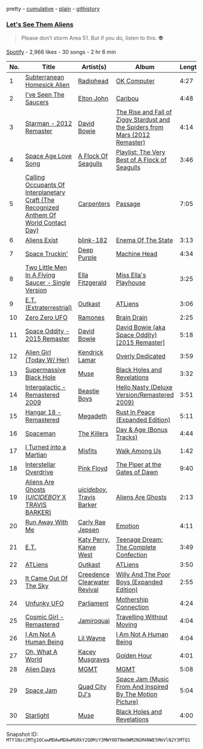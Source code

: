 pretty - [cumulative](/playlists/cumulative/37i9dQZF1DX4wJiDXwIMDT.md) - [plain](/playlists/plain/37i9dQZF1DX4wJiDXwIMDT) - [githistory](https://github.githistory.xyz/mackorone/spotify-playlist-archive/blob/main/playlists/plain/37i9dQZF1DX4wJiDXwIMDT)

### [Let's See Them Aliens](https://open.spotify.com/playlist/37i9dQZF1DX4wJiDXwIMDT)

> Please don’t storm Area 51\. But if you do, listen to this\. 👽

[Spotify](https://open.spotify.com/user/spotify) - 2,966 likes - 30 songs - 2 hr 6 min

| No. | Title | Artist(s) | Album | Length |
|---|---|---|---|---|
| 1 | [Subterranean Homesick Alien](https://open.spotify.com/track/19yGmm9FjEZdZc5j98WDe4) | [Radiohead](https://open.spotify.com/artist/4Z8W4fKeB5YxbusRsdQVPb) | [OK Computer](https://open.spotify.com/album/7dxKtc08dYeRVHt3p9CZJn) | 4:27 |
| 2 | [I've Seen The Saucers](https://open.spotify.com/track/15FemTRww0eSTvhcAH2Lu3) | [Elton John](https://open.spotify.com/artist/3PhoLpVuITZKcymswpck5b) | [Caribou](https://open.spotify.com/album/2R5dzEQT6MDsnwiZSpWgqC) | 4:48 |
| 3 | [Starman \- 2012 Remaster](https://open.spotify.com/track/0pQskrTITgmCMyr85tb9qq) | [David Bowie](https://open.spotify.com/artist/0oSGxfWSnnOXhD2fKuz2Gy) | [The Rise and Fall of Ziggy Stardust and the Spiders from Mars \(2012 Remaster\)](https://open.spotify.com/album/48D1hRORqJq52qsnUYZX56) | 4:14 |
| 4 | [Space Age Love Song](https://open.spotify.com/track/4FMsajq8hKiOmcJ7UzOhag) | [A Flock Of Seagulls](https://open.spotify.com/artist/0uAjBatvB4ubpd4kCfjmNt) | [Playlist: The Very Best of A Flock of Seagulls](https://open.spotify.com/album/6cphBfn6beKzazlp3xjftb) | 3:46 |
| 5 | [Calling Occupants Of Interplanetary Craft \(The Recognized Anthem Of World Contact Day\)](https://open.spotify.com/track/3CrFr7JnfUHJYX5I49e9TV) | [Carpenters](https://open.spotify.com/artist/1eEfMU2AhEo7XnKgL7c304) | [Passage](https://open.spotify.com/album/2tfjNPxq1v6kmx5TFEBUaS) | 7:05 |
| 6 | [Aliens Exist](https://open.spotify.com/track/3nqm3DdVskqbHhmb8S8hMd) | [blink\-182](https://open.spotify.com/artist/6FBDaR13swtiWwGhX1WQsP) | [Enema Of The State](https://open.spotify.com/album/652N05EcNH1a4bIlUixQE2) | 3:13 |
| 7 | [Space Truckin'](https://open.spotify.com/track/44lAQJzaUI6hcpHEFqp2mJ) | [Deep Purple](https://open.spotify.com/artist/568ZhdwyaiCyOGJRtNYhWf) | [Machine Head](https://open.spotify.com/album/1EK3a0Yctg4d3nGQzE4Uty) | 4:34 |
| 8 | [Two Little Men In A Flying Saucer \- Single Version](https://open.spotify.com/track/2aQxJc9qixdnYwPpWuyF8Y) | [Ella Fitzgerald](https://open.spotify.com/artist/5V0MlUE1Bft0mbLlND7FJz) | [Miss Ella's Playhouse](https://open.spotify.com/album/5ThjljGN3PWvl98vXpMPSc) | 3:25 |
| 9 | [E.T\. \(Extraterrestrial\)](https://open.spotify.com/track/3HTaKftetB9nQ4Vv3KnmvU) | [Outkast](https://open.spotify.com/artist/1G9G7WwrXka3Z1r7aIDjI7) | [ATLiens](https://open.spotify.com/album/1IaBCF26OjgYwUCEPaIyC0) | 3:06 |
| 10 | [Zero Zero UFO](https://open.spotify.com/track/65uEIfGWOSWzlaasmOncJf) | [Ramones](https://open.spotify.com/artist/1co4F2pPNH8JjTutZkmgSm) | [Brain Drain](https://open.spotify.com/album/5UpjwoQrnySbzFDUbtS74d) | 2:25 |
| 11 | [Space Oddity \- 2015 Remaster](https://open.spotify.com/track/72Z17vmmeQKAg8bptWvpVG) | [David Bowie](https://open.spotify.com/artist/0oSGxfWSnnOXhD2fKuz2Gy) | [David Bowie \(aka Space Oddity\) \[2015 Remaster\]](https://open.spotify.com/album/1ay9Z4R5ZYI2TY7WiDhNYQ) | 5:18 |
| 12 | [Alien Girl \(Today W/ Her\)](https://open.spotify.com/track/6ff9CLXYk39PKFYoYCYeog) | [Kendrick Lamar](https://open.spotify.com/artist/2YZyLoL8N0Wb9xBt1NhZWg) | [Overly Dedicated](https://open.spotify.com/album/7MoLQ8vckhwBbQqEYQTYQC) | 3:59 |
| 13 | [Supermassive Black Hole](https://open.spotify.com/track/3lPr8ghNDBLc2uZovNyLs9) | [Muse](https://open.spotify.com/artist/12Chz98pHFMPJEknJQMWvI) | [Black Holes and Revelations](https://open.spotify.com/album/0lw68yx3MhKflWFqCsGkIs) | 3:32 |
| 14 | [Intergalactic \- Remastered 2009](https://open.spotify.com/track/5fpizYGbi5IQoEraj6FP0R) | [Beastie Boys](https://open.spotify.com/artist/03r4iKL2g2442PT9n2UKsx) | [Hello Nasty \(Deluxe Version/Remastered 2009\)](https://open.spotify.com/album/6eGYLONkDMja0MNtZWnRRB) | 3:51 |
| 15 | [Hangar 18 \- Remastered](https://open.spotify.com/track/6b6uLZsoGhObYexIxnRbIb) | [Megadeth](https://open.spotify.com/artist/1Yox196W7bzVNZI7RBaPnf) | [Rust In Peace \(Expanded Edition\)](https://open.spotify.com/album/0qaLL09EtF1hiUis7PRvaJ) | 5:11 |
| 16 | [Spaceman](https://open.spotify.com/track/1A8SxnqRK3qabmuN2qxIpa) | [The Killers](https://open.spotify.com/artist/0C0XlULifJtAgn6ZNCW2eu) | [Day & Age \(Bonus Tracks\)](https://open.spotify.com/album/0Ug5scDXUIgGN8yanDBLQw) | 4:44 |
| 17 | [I Turned into a Martian](https://open.spotify.com/track/3laUFNdKR36ecG4WheN1bm) | [Misfits](https://open.spotify.com/artist/1cXi8ALPQCBHZbf0EgP4Ey) | [Walk Among Us](https://open.spotify.com/album/6jKpIJNGv3uBpI2LNeCrAk) | 1:42 |
| 18 | [Interstellar Overdrive](https://open.spotify.com/track/3xyTufSSGLP3oZnomceAVW) | [Pink Floyd](https://open.spotify.com/artist/0k17h0D3J5VfsdmQ1iZtE9) | [The Piper at the Gates of Dawn](https://open.spotify.com/album/2Se4ZylF9NkFGD92yv1aZC) | 9:40 |
| 19 | [Aliens Are Ghosts \($UICIDEBOY$ X TRAVIS BARKER\)](https://open.spotify.com/track/3xPmq4xcdWtAPm4uUO0yUo) | [$uicideboy$](https://open.spotify.com/artist/1VPmR4DJC1PlOtd0IADAO0), [Travis Barker](https://open.spotify.com/artist/4exLIFE8sISLr28sqG1qNX) | [Aliens Are Ghosts](https://open.spotify.com/album/6ST9kR1kQI3hmHuBOiBSW6) | 2:13 |
| 20 | [Run Away With Me](https://open.spotify.com/track/5e0vgBWfwToyphURwynSXa) | [Carly Rae Jepsen](https://open.spotify.com/artist/6sFIWsNpZYqfjUpaCgueju) | [Emotion](https://open.spotify.com/album/6UjZgFbK6CQptu8aOobzPV) | 4:11 |
| 21 | [E.T.](https://open.spotify.com/track/36ux3YuUsGTWPT8fXclS45) | [Katy Perry](https://open.spotify.com/artist/6jJ0s89eD6GaHleKKya26X), [Kanye West](https://open.spotify.com/artist/5K4W6rqBFWDnAN6FQUkS6x) | [Teenage Dream: The Complete Confection](https://open.spotify.com/album/5BvgP623rtvlc0HDcpzquz) | 3:49 |
| 22 | [ATLiens](https://open.spotify.com/track/2vfvGlqCB7oertO5VLE0sz) | [Outkast](https://open.spotify.com/artist/1G9G7WwrXka3Z1r7aIDjI7) | [ATLiens](https://open.spotify.com/album/1IaBCF26OjgYwUCEPaIyC0) | 3:50 |
| 23 | [It Came Out Of The Sky](https://open.spotify.com/track/3bgTFCt5CTfasvpigHAdL0) | [Creedence Clearwater Revival](https://open.spotify.com/artist/3IYUhFvPQItj6xySrBmZkd) | [Willy And The Poor Boys \(Expanded Edition\)](https://open.spotify.com/album/31q47gQszFt0CddSyMksgO) | 2:55 |
| 24 | [Unfunky UFO](https://open.spotify.com/track/6jO8FdgfPLjcesTmRpFCPX) | [Parliament](https://open.spotify.com/artist/5SMVzTJyKFJ7TUb46DglcH) | [Mothership Connection](https://open.spotify.com/album/4q1HNSka8CzuLvC8ydcsD2) | 4:24 |
| 25 | [Cosmic Girl \- Remastered](https://open.spotify.com/track/3nrVwwePAYIRzUNH9ig6mO) | [Jamiroquai](https://open.spotify.com/artist/6J7biCazzYhU3gM9j1wfid) | [Travelling Without Moving](https://open.spotify.com/album/39j0mP1Vx1zRKMLMHhybw3) | 4:04 |
| 26 | [I Am Not A Human Being](https://open.spotify.com/track/2QLWLAqMMJuiBRztcBFgvM) | [Lil Wayne](https://open.spotify.com/artist/55Aa2cqylxrFIXC767Z865) | [I Am Not A Human Being](https://open.spotify.com/album/5vfnsOgLqsgmEb3vGyc2FO) | 4:04 |
| 27 | [Oh, What A World](https://open.spotify.com/track/5ToJzoVfLYyF7ohMOBNObi) | [Kacey Musgraves](https://open.spotify.com/artist/70kkdajctXSbqSMJbQO424) | [Golden Hour](https://open.spotify.com/album/7f6xPqyaolTiziKf5R5Z0c) | 4:01 |
| 28 | [Alien Days](https://open.spotify.com/track/33rOTAUrmU6RTu3WsJLp5Q) | [MGMT](https://open.spotify.com/artist/0SwO7SWeDHJijQ3XNS7xEE) | [MGMT](https://open.spotify.com/album/0a4MASgg8wxOyUeoOZzuhc) | 5:08 |
| 29 | [Space Jam](https://open.spotify.com/track/683hRieVmYdAhVA1DkjSAk) | [Quad City DJ's](https://open.spotify.com/artist/4mar1GMMEhvGyJdWagu6KS) | [Space Jam \(Music From And Inspired By The Motion Picture\)](https://open.spotify.com/album/5qdsq5YryqAynT65vpaumI) | 5:04 |
| 30 | [Starlight](https://open.spotify.com/track/3skn2lauGk7Dx6bVIt5DVj) | [Muse](https://open.spotify.com/artist/12Chz98pHFMPJEknJQMWvI) | [Black Holes and Revelations](https://open.spotify.com/album/0lw68yx3MhKflWFqCsGkIs) | 4:00 |

Snapshot ID: `MTY1Nzc2MTg1OCwwMDAwMDAwMGRkY2Q0MzY3MWY0OTNmOWM2NGM4NWE5MmVlN2Y3MTQ1`
